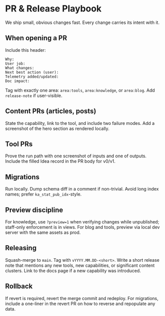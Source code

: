 # PR & Release Playbook

We ship small, obvious changes fast. Every change carries its intent with it.

## When opening a PR
Include this header:
```
Why:
User job:
What changes:
Next best action (user):
Telemetry added/updated:
Doc impact:
```

Tag with exactly one area: `area:tools`, `area:knowledge`, or `area:blog`. Add `release-note` if user-visible.

## Content PRs (articles, posts)
State the capability, link to the tool, and include two failure modes. Add a screenshot of the hero section as rendered locally.

## Tool PRs
Prove the run path with one screenshot of inputs and one of outputs. Include the filled Idea record in the PR body for v0/v1.

## Migrations
Run locally. Dump schema diff in a comment if non-trivial. Avoid long index names; prefer `ka_stat_pub_idx`-style.

## Preview discipline
For knowledge, use `?preview=1` when verifying changes while unpublished; staff-only enforcement is in views. For blog and tools, preview via local dev server with the same assets as prod.

## Releasing
Squash-merge to `main`. Tag with `vYYYY.MM.DD-<short>`. Write a short release note that mentions any new tools, new capabilities, or significant content clusters. Link to the docs page if a new capability was introduced.

## Rollback
If revert is required, revert the merge commit and redeploy. For migrations, include a one-liner in the revert PR on how to reverse and repopulate any data.
